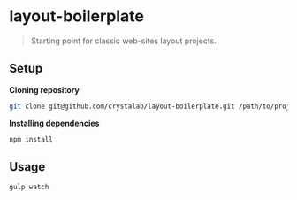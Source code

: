 # layout-boilerplate

> Starting point for classic web-sites layout projects.

## Setup

**Cloning repository**
```sh
git clone git@github.com/crystalab/layout-boilerplate.git /path/to/project/dir
```

**Installing dependencies**
```sh
npm install
```

## Usage

```sh
gulp watch
```
